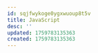 ```yaml
---
id: sqjfwykoge0ygxwuoup8t5v
title: JavaScript
desc: ''
updated: 1759783135363
created: 1759783135363
---
```

